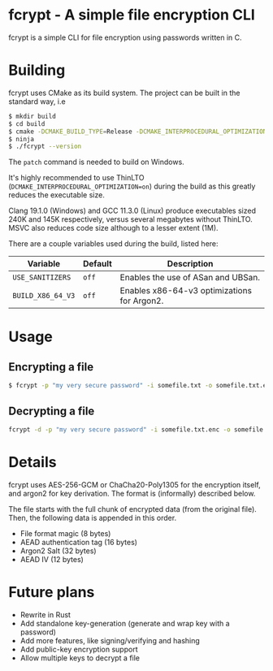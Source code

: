 # fcrypt - A simple file encryption CLI
fcrypt is a simple CLI for file encryption using passwords written in C. 

# Building
fcrypt uses CMake as its build system. The project can be built in the standard way, i.e
```sh
$ mkdir build
$ cd build
$ cmake -DCMAKE_BUILD_TYPE=Release -DCMAKE_INTERPROCEDURAL_OPTIMIZATION=on -G Ninja ..
$ ninja
$ ./fcrypt --version
```

The `patch` command is needed to build on Windows.

It's highly recommended to use ThinLTO (`DCMAKE_INTERPROCEDURAL_OPTIMIZATION=on`) during the build as this greatly reduces the executable size. 

Clang 19.1.0 (Windows) and GCC 11.3.0 (Linux) produce executables sized 240K and 145K respectively, versus several megabytes without ThinLTO. MSVC also reduces code size although to a lesser extent (1M).

There are a couple variables used during the build, listed here:

| Variable          | Default | Description                                 |
|-------------------|---------|---------------------------------------------|
| `USE_SANITIZERS`  | `off`    | Enables the use of ASan and UBSan.          |
| `BUILD_X86_64_V3` | `off`   | Enables x86-64-v3 optimizations for Argon2. |


# Usage
## Encrypting a file
```sh
$ fcrypt -p "my very secure password" -i somefile.txt -o somefile.txt.enc
```

## Decrypting a file
```sh
fcrypt -d -p "my very secure password" -i somefile.txt.enc -o somefile.txt.dec
```

# Details   

fcrypt uses AES-256-GCM or ChaCha20-Poly1305 for the encryption itself, and argon2 for key derivation. The format is (informally) described below.   
   
The file starts with the full chunk of encrypted data (from the original file). Then, the following data is appended in this order. 

- File format magic (8 bytes)
- AEAD authentication tag (16 bytes)
- Argon2 Salt (32 bytes)
- AEAD IV (12 bytes)

# Future plans
- Rewrite in Rust
- Add standalone key-generation (generate and wrap key with a password)
- Add more features, like signing/verifying and hashing
- Add public-key encryption support
- Allow multiple keys to decrypt a file
